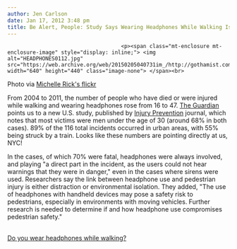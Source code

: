 ```yaml
---
author: Jen Carlson
date: Jan 17, 2012 3:48 pm
title: Be Alert, People: Study Says Wearing Headphones While Walking Is Deadly
---
```


	
										<p><span class="mt-enclosure mt-enclosure-image" style="display: inline;"> <img alt="HEADPHONES0112.jpg" src="https://web.archive.org/web/20150205040731im_/http://gothamist.com/attachments/arts_jen/HEADPHONES0112.jpg" width="640" height="440" class="image-none"> </span><br>
<span class="photo_caption">Photo via <a href="https://web.archive.org/web/20150205040731/http://www.flickr.com/photos/michellerick/6279372740/">Michelle Rick&apos;s flickr</a></span></p>

<p>From 2004 to 2011, the number of people who have died or were injured while walking and wearing headphones rose from 16 to 47. <a href="https://web.archive.org/web/20150205040731/http://www.guardian.co.uk/technology/2012/jan/16/headphones-can-endanger-life-study">The Guardian</a> points us to a new U.S. study, published by <a href="https://web.archive.org/web/20150205040731/http://injuryprevention.bmj.com/content/early/2012/01/03/injuryprev-2011-040161.short?g=w_injuryprevention_ahead_tab">Injury Prevention</a> journal, which notes that most victims were men under the age of 30 (around 68% in both cases). 89% of the 116 total incidents occurred in urban areas, with 55% being struck by a train. Looks like these numbers are pointing directly at us, NYC!</p>

<p>In the cases, of which 70% were fatal, headphones were always involved, and playing &quot;a direct part in the incident, as the users could not hear warnings that they were in danger,&quot; even in the cases where sirens were used. Researchers say the link between headphone use and pedestrian injury is either distraction or environmental isolation. They added, &quot;The use of headphones with handheld devices may pose a safety risk to pedestrians, especially in environments with moving vehicles. Further research is needed to determine if and how headphone use compromises pedestrian safety.&quot;</p>

<p><script type="text/javascript" charset="utf-8" src="https://web.archive.org/web/20150205040731js_/http://static.polldaddy.com/p/5850780.js"></script><br>
<noscript><a href="https://web.archive.org/web/20150205040731/http://polldaddy.com/poll/5850780/">Do you wear headphones while walking?</a></noscript></p>					
										
									
				